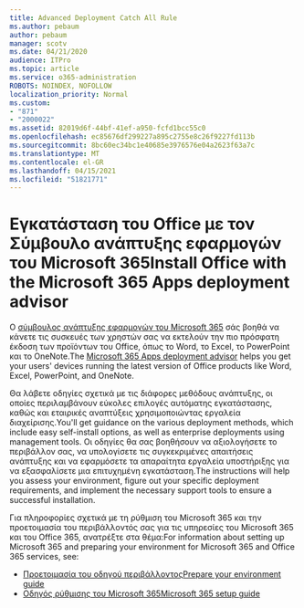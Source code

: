 ```yaml
---
title: Advanced Deployment Catch All Rule
ms.author: pebaum
author: pebaum
manager: scotv
ms.date: 04/21/2020
audience: ITPro
ms.topic: article
ms.service: o365-administration
ROBOTS: NOINDEX, NOFOLLOW
localization_priority: Normal
ms.custom:
- "871"
- "2000022"
ms.assetid: 82019d6f-44bf-41ef-a950-fcfd1bcc55c0
ms.openlocfilehash: ec85676df299227a895c2755e8c26f9227fd113b
ms.sourcegitcommit: 8bc60ec34bc1e40685e3976576e04a2623f63a7c
ms.translationtype: MT
ms.contentlocale: el-GR
ms.lasthandoff: 04/15/2021
ms.locfileid: "51821771"
---
```

# <a name="install-office-with-the-microsoft-365-apps-deployment-advisor"></a><span data-ttu-id="1a67a-102">Εγκατάσταση του Office με τον Σύμβουλο ανάπτυξης εφαρμογών του Microsoft 365</span><span class="sxs-lookup"><span data-stu-id="1a67a-102">Install Office with the Microsoft 365 Apps deployment advisor</span></span>

<span data-ttu-id="1a67a-103">Ο [σύμβουλος ανάπτυξης εφαρμογών του Microsoft 365](https://go.microsoft.com/fwlink/?linkid=2145748) σάς βοηθά να κάνετε τις συσκευές των χρηστών σας να εκτελούν την πιο πρόσφατη έκδοση των προϊόντων του Office, όπως το Word, το Excel, το PowerPoint και το OneNote.</span><span class="sxs-lookup"><span data-stu-id="1a67a-103">The [Microsoft 365 Apps deployment advisor](https://go.microsoft.com/fwlink/?linkid=2145748) helps you get your users' devices running the latest version of Office products like Word, Excel, PowerPoint, and OneNote.</span></span>
  
<span data-ttu-id="1a67a-104">Θα λάβετε οδηγίες σχετικά με τις διάφορες μεθόδους ανάπτυξης, οι οποίες περιλαμβάνουν εύκολες επιλογές αυτόματης εγκατάστασης, καθώς και εταιρικές αναπτύξεις χρησιμοποιώντας εργαλεία διαχείρισης.</span><span class="sxs-lookup"><span data-stu-id="1a67a-104">You'll get guidance on the various deployment methods, which include easy self-install options, as well as enterprise deployments using management tools.</span></span> <span data-ttu-id="1a67a-105">Οι οδηγίες θα σας βοηθήσουν να αξιολογήσετε το περιβάλλον σας, να υπολογίσετε τις συγκεκριμένες απαιτήσεις ανάπτυξης και να εφαρμόσετε τα απαραίτητα εργαλεία υποστήριξης για να εξασφαλίσετε μια επιτυχημένη εγκατάσταση.</span><span class="sxs-lookup"><span data-stu-id="1a67a-105">The instructions will help you assess your environment, figure out your specific deployment requirements, and implement the necessary support tools to ensure a successful installation.</span></span>
  
<span data-ttu-id="1a67a-106">Για πληροφορίες σχετικά με τη ρύθμιση του Microsoft 365 και την προετοιμασία του περιβάλλοντός σας για τις υπηρεσίες του Microsoft 365 και του Office 365, ανατρέξτε στα θέμα:</span><span class="sxs-lookup"><span data-stu-id="1a67a-106">For information about setting up Microsoft 365 and preparing your environment for Microsoft 365 and Office 365 services, see:</span></span>

- [<span data-ttu-id="1a67a-107">Προετοιμασία του οδηγού περιβάλλοντος</span><span class="sxs-lookup"><span data-stu-id="1a67a-107">Prepare your environment guide</span></span>](https://go.microsoft.com/fwlink/?linkid=2005213)
- [<span data-ttu-id="1a67a-108">Οδηγός ρύθμισης του Microsoft 365</span><span class="sxs-lookup"><span data-stu-id="1a67a-108">Microsoft 365 setup guide</span></span>](https://go.microsoft.com/fwlink/?linkid=2072646)
